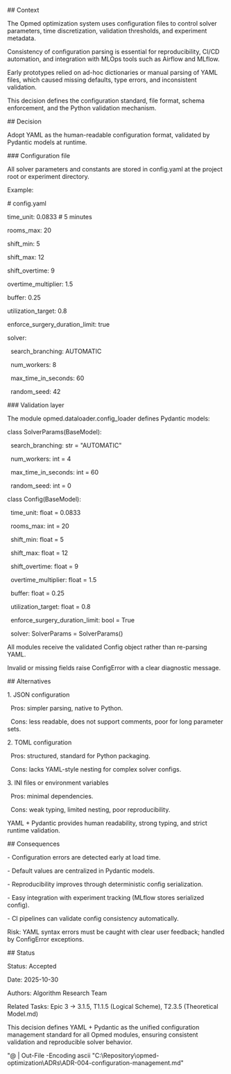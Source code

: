 \## Context

The Opmed optimization system uses configuration files to control solver parameters, time discretization, validation thresholds, and experiment metadata.

Consistency of configuration parsing is essential for reproducibility, CI/CD automation, and integration with MLOps tools such as Airflow and MLflow.



Early prototypes relied on ad-hoc dictionaries or manual parsing of YAML files, which caused missing defaults, type errors, and inconsistent validation.

This decision defines the configuration standard, file format, schema enforcement, and the Python validation mechanism.



\## Decision

Adopt YAML as the human-readable configuration format, validated by Pydantic models at runtime.



\### Configuration file

All solver parameters and constants are stored in config.yaml at the project root or experiment directory.



Example:

\# config.yaml

time\_unit: 0.0833       # 5 minutes

rooms\_max: 20

shift\_min: 5

shift\_max: 12

shift\_overtime: 9

overtime\_multiplier: 1.5

buffer: 0.25

utilization\_target: 0.8

enforce\_surgery\_duration\_limit: true



solver:

&nbsp; search\_branching: AUTOMATIC

&nbsp; num\_workers: 8

&nbsp; max\_time\_in\_seconds: 60

&nbsp; random\_seed: 42



\### Validation layer

The module opmed.dataloader.config\_loader defines Pydantic models:

class SolverParams(BaseModel):

&nbsp;   search\_branching: str = "AUTOMATIC"

&nbsp;   num\_workers: int = 4

&nbsp;   max\_time\_in\_seconds: int = 60

&nbsp;   random\_seed: int = 0



class Config(BaseModel):

&nbsp;   time\_unit: float = 0.0833

&nbsp;   rooms\_max: int = 20

&nbsp;   shift\_min: float = 5

&nbsp;   shift\_max: float = 12

&nbsp;   shift\_overtime: float = 9

&nbsp;   overtime\_multiplier: float = 1.5

&nbsp;   buffer: float = 0.25

&nbsp;   utilization\_target: float = 0.8

&nbsp;   enforce\_surgery\_duration\_limit: bool = True

&nbsp;   solver: SolverParams = SolverParams()



All modules receive the validated Config object rather than re-parsing YAML.

Invalid or missing fields raise ConfigError with a clear diagnostic message.



\## Alternatives

1\. JSON configuration

&nbsp;  Pros: simpler parsing, native to Python.

&nbsp;  Cons: less readable, does not support comments, poor for long parameter sets.



2\. TOML configuration

&nbsp;  Pros: structured, standard for Python packaging.

&nbsp;  Cons: lacks YAML-style nesting for complex solver configs.



3\. INI files or environment variables

&nbsp;  Pros: minimal dependencies.

&nbsp;  Cons: weak typing, limited nesting, poor reproducibility.



YAML + Pydantic provides human readability, strong typing, and strict runtime validation.



\## Consequences

\- Configuration errors are detected early at load time.

\- Default values are centralized in Pydantic models.

\- Reproducibility improves through deterministic config serialization.

\- Easy integration with experiment tracking (MLflow stores serialized config).

\- CI pipelines can validate config consistency automatically.



Risk: YAML syntax errors must be caught with clear user feedback; handled by ConfigError exceptions.



\## Status

Status: Accepted

Date: 2025-10-30

Authors: Algorithm Research Team

Related Tasks: Epic 3 -> 3.1.5, T1.1.5 (Logical Scheme), T2.3.5 (Theoretical Model.md)



This decision defines YAML + Pydantic as the unified configuration management standard for all Opmed modules, ensuring consistent validation and reproducible solver behavior.

"@ | Out-File -Encoding ascii "C:\\Repository\\opmed-optimization\\ADRs\\ADR-004-configuration-management.md"
